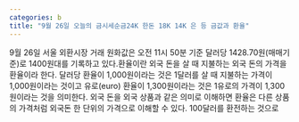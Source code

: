 ```yaml
---
categories: b
title: "9월 26일 오늘의 금시세순금24K 한돈 18K 14K 은 등 금값과 환율"
---
```

9월 26일 서울 외환시장 거래 원화값은 오전 11시 50분 기준 달러당 1428.70원(매매기준)로 1400원대를 기록하고 있다.환율이란 외국 돈을 살 때 지불하는 외국 돈의 가격을 환율이라 한다. 달러당 환율이 1,000원이라는 것은 1달러를 살 때 지불하는 가격이 1,000원이라는 것이고 유로(euro) 환율이 1,300원이라는 것은 1유로의 가격이 1,300원이라는 것을 의미한다. 외국 돈을 외국 상품과 같은 의미로 이해하면 환율은 다른 상품의 가격처럼 외국돈 한 단위의 가격으로 이해할 수 있다. 100달러를 환전하는 것으로